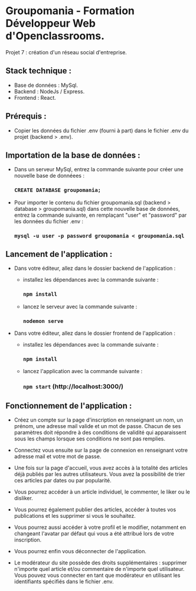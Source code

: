 # Groupomania - Formation Développeur Web d'Openclassrooms.
Projet 7 : création d'un réseau social d'entreprise.

## Stack technique :

- Base de données : MySql.
- Backend : NodeJs / Express.
- Frontend : React.

## Prérequis :

- Copier les données du fichier .env (fourni à part) dans le fichier .env du projet (backend > .env).

## Importation de la base de données :

- Dans un serveur MySql, entrez la commande suivante pour créer une nouvelle base de donnéees :
  ### `CREATE DATABASE groupomania;`

- Pour importer le contenu du fichier groupomania.sql (backend > database > groupomania.sql) dans cette nouvelle base de données, entrez la commande suivante, 
  en remplaçant "user" et "password" par les données du fichier .env :

  ### `mysql -u user -p password groupomania < groupomania.sql`

## Lancement de l'application :

- Dans votre éditeur, allez dans le dossier backend de l'application :

  - installez les dépendances avec la commande suivante :
    ### `npm install`
  - lancez le serveur avec la commande suivante :
    ### `nodemon serve`
- Dans votre éditeur, allez dans le dossier frontend de l'application :

  - installez les dépendances avec la commande suivante :
    ### `npm install`
  - lancez l'application avec la commande suivante :
    ### `npm start` (http://localhost:3000/)

## Fonctionnement de l'application :

- Créez un compte sur la page d'inscription en renseignant un nom, un prénom, une adresse mail valide et un mot de passe. 
  Chacun de ses paramètres doit répondre à des conditions de validité qui apparaissent sous les champs lorsque ses conditions ne sont pas remplies.

- Connectez vous ensuite sur la page de connexion en renseignant votre adresse mail et votre mot de passe.

- Une fois sur la page d'accueil, vous avez accès à la totalité des articles déjà publiés par les autres utilisateurs. 
  Vous avez la possibilité de trier ces articles par dates ou par popularité.

- Vous pourrez accéder à un article individuel, le commenter, le liker ou le disliker. 

- Vous pourrez également publier des articles, accéder à toutes vos publications et les supprimer si vous le souhaitez.

- Vous pourrez aussi accéder à votre profil et le modifier, notamment en changeant l'avatar par défaut qui vous a été attribué lors de votre inscription.

- Vous pourrez enfin vous déconnecter de l'application.

- Le modérateur du site possède des droits supplémentaires : supprimer n'importe quel article et/ou commentaire de n'importe quel utilisateur.
  Vous pouvez vous connecter en tant que modérateur en utilisant les identifiants spécifiés dans le fichier .env.



 

  



